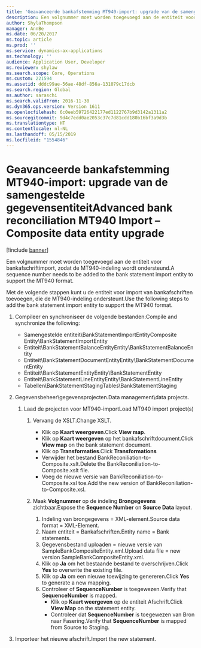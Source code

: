 ```yaml
---
title: 'Geavanceerde bankafstemming MT940-import: upgrade van de samengestelde gegevensentiteit'
description: Een volgnummer moet worden toegevoegd aan de entiteit voor bankafschriftimport, zodat de MT940-indeling wordt ondersteund.
author: ShylaThompson
manager: AnnBe
ms.date: 06/20/2017
ms.topic: article
ms.prod: ''
ms.service: dynamics-ax-applications
ms.technology: ''
audience: Application User, Developer
ms.reviewer: shylaw
ms.search.scope: Core, Operations
ms.custom: 221594
ms.assetid: dddc99ae-56ae-48df-856a-131079c17dcb
ms.search.region: Global
ms.author: saraschi
ms.search.validFrom: 2016-11-30
ms.dyn365.ops.version: Version 1611
ms.openlocfilehash: 6c0eeb59726422177ed1122767b9d3142a1311a2
ms.sourcegitcommit: 9d4c7edd0ae2053c37c7d81cdd180b16bf3a9d3b
ms.translationtype: HT
ms.contentlocale: nl-NL
ms.lasthandoff: 05/15/2019
ms.locfileid: "1554846"
---
```

# <a name="advanced-bank-reconciliation-mt940-import--composite-data-entity-upgrade"></a><span data-ttu-id="b2e68-103">Geavanceerde bankafstemming MT940-import: upgrade van de samengestelde gegevensentiteit</span><span class="sxs-lookup"><span data-stu-id="b2e68-103">Advanced bank reconciliation MT940 Import – Composite data entity upgrade</span></span>

[!include [banner](../includes/banner.md)]

<span data-ttu-id="b2e68-104">Een volgnummer moet worden toegevoegd aan de entiteit voor bankafschriftimport, zodat de MT940-indeling wordt ondersteund.</span><span class="sxs-lookup"><span data-stu-id="b2e68-104">A sequence number needs to be added to the bank statement import entity to support the MT940 format.</span></span> 

<span data-ttu-id="b2e68-105">Met de volgende stappen kunt u de entiteit voor import van bankafschriften toevoegen, die de MT940-indeling ondersteunt.</span><span class="sxs-lookup"><span data-stu-id="b2e68-105">Use the following steps to add the bank statement import entity to support the MT940 format.</span></span>

1.  <span data-ttu-id="b2e68-106">Compileer en synchroniseer de volgende bestanden:</span><span class="sxs-lookup"><span data-stu-id="b2e68-106">Compile and synchronize the following:</span></span>
    -   <span data-ttu-id="b2e68-107">Samengestelde entiteit\\BankStatementImportEntity</span><span class="sxs-lookup"><span data-stu-id="b2e68-107">Composite Entity\\BankStatementImportEntity</span></span>
    -   <span data-ttu-id="b2e68-108">Entiteit\\BankStatementBalanceEntity</span><span class="sxs-lookup"><span data-stu-id="b2e68-108">Entity\\BankStatementBalanceEntity</span></span>
    -   <span data-ttu-id="b2e68-109">Entiteit\\BankStatementDocumentEntity</span><span class="sxs-lookup"><span data-stu-id="b2e68-109">Entity\\BankStatementDocumentEntity</span></span>
    -   <span data-ttu-id="b2e68-110">Entiteit\\BankStatementEntity</span><span class="sxs-lookup"><span data-stu-id="b2e68-110">Entity\\BankStatementEntity</span></span>
    -   <span data-ttu-id="b2e68-111">Entiteit\\BankStatementLineEntity</span><span class="sxs-lookup"><span data-stu-id="b2e68-111">Entity\\BankStatementLineEntity</span></span>
    -   <span data-ttu-id="b2e68-112">Tabellen\\BankStatementStaging</span><span class="sxs-lookup"><span data-stu-id="b2e68-112">Tables\\BankStatementStaging</span></span>

2.  <span data-ttu-id="b2e68-113">Gegevensbeheer\\gegevensprojecten.</span><span class="sxs-lookup"><span data-stu-id="b2e68-113">Data management\\data projects.</span></span>
    1.  <span data-ttu-id="b2e68-114">Laad de projecten voor MT940-import</span><span class="sxs-lookup"><span data-stu-id="b2e68-114">Load MT940 import project(s)</span></span>
        1.  <span data-ttu-id="b2e68-115">Vervang de XSLT.</span><span class="sxs-lookup"><span data-stu-id="b2e68-115">Change XSLT.</span></span>
            -   <span data-ttu-id="b2e68-116">Klik op **Kaart weergeven**.</span><span class="sxs-lookup"><span data-stu-id="b2e68-116">Click **View map**.</span></span>
            -   <span data-ttu-id="b2e68-117">Klik op **Kaart weergeven** op het bankafschriftdocument.</span><span class="sxs-lookup"><span data-stu-id="b2e68-117">Click **View map** on the bank statement document.</span></span>
            -   <span data-ttu-id="b2e68-118">Klik op **Transformaties**.</span><span class="sxs-lookup"><span data-stu-id="b2e68-118">Click **Transformations**</span></span>
            -   <span data-ttu-id="b2e68-119">Verwijder het bestand BankReconiliation-to-Composite.xslt.</span><span class="sxs-lookup"><span data-stu-id="b2e68-119">Delete the BankReconiliation-to-Composite.xslt file.</span></span>
            -   <span data-ttu-id="b2e68-120">Voeg de nieuwe versie van BankReconiliation-to-Composite.xsl toe.</span><span class="sxs-lookup"><span data-stu-id="b2e68-120">Add the new version of BankReconiliation-to-Composite.xsl.</span></span>

        2.  <span data-ttu-id="b2e68-121">Maak **Volgnummer** op de indeling **Brongegevens** zichtbaar.</span><span class="sxs-lookup"><span data-stu-id="b2e68-121">Expose the **Sequence Number** on **Source Data** layout.</span></span>
            1.  <span data-ttu-id="b2e68-122">Indeling van brongegevens = XML-element.</span><span class="sxs-lookup"><span data-stu-id="b2e68-122">Source data format = XML-Element.</span></span>
            2.  <span data-ttu-id="b2e68-123">Naam entiteit = Bankafschriften.</span><span class="sxs-lookup"><span data-stu-id="b2e68-123">Entity name = Bank statements.</span></span>
            3.  <span data-ttu-id="b2e68-124">Gegevensbestand uploaden = nieuwe versie van SampleBankCompositeEntity.xml.</span><span class="sxs-lookup"><span data-stu-id="b2e68-124">Upload data file = new version SampleBankCompositeEntity.xml.</span></span>
            4.  <span data-ttu-id="b2e68-125">Klik op **Ja** om het bestaande bestand te overschrijven.</span><span class="sxs-lookup"><span data-stu-id="b2e68-125">Click **Yes** to overwrite the existing file.</span></span>
            5.  <span data-ttu-id="b2e68-126">Klik op **Ja** om een nieuwe toewijzing te genereren.</span><span class="sxs-lookup"><span data-stu-id="b2e68-126">Click **Yes** to generate a new mapping.</span></span>
            6.  <span data-ttu-id="b2e68-127">Controleer of **SequenceNumber** is toegewezen.</span><span class="sxs-lookup"><span data-stu-id="b2e68-127">Verify that S**equenceNumber** is mapped.</span></span>
                -   <span data-ttu-id="b2e68-128">Klik op **Kaart weergeven** op de entiteit Afschrift.</span><span class="sxs-lookup"><span data-stu-id="b2e68-128">Click **View Map** on the statement entity.</span></span>
                -   <span data-ttu-id="b2e68-129">Controleer dat **SequenceNumber** is toegewezen van Bron naar Fasering.</span><span class="sxs-lookup"><span data-stu-id="b2e68-129">Verify that **SequenceNumber** is mapped from Source to Staging.</span></span>

3.  <span data-ttu-id="b2e68-130">Importeer het nieuwe afschrift.</span><span class="sxs-lookup"><span data-stu-id="b2e68-130">Import the new statement.</span></span>





